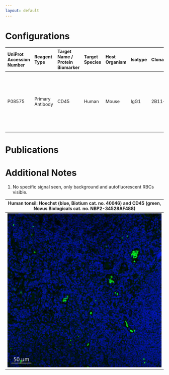 ```yaml
---
layout: default
---
```


# Configurations

| UniProt Accession Number   | Reagent Type     | Target Name / Protein Biomarker   | Target Species   | Host Organism   | Isotype   | Clonality   | Vendor            | Catalog Number   | Conjugate   | RRID   | Availability   | Method                 | Tissue Preservation   | Target Tissue   | Tissue State   | Detergent         | Antigen Retrieval Conditions                                                               | Dye Inactivation Conditions   | Recommend   | Agree                                                        | Disagree   | Contributor                                                  | Notes       |
|:---------------------------|:-----------------|:----------------------------------|:-----------------|:----------------|:----------|:------------|:------------------|:-----------------|:------------|:-------|:---------------|:-----------------------|:----------------------|:----------------|:---------------|:------------------|:-------------------------------------------------------------------------------------------|:------------------------------|:------------|:-------------------------------------------------------------|:-----------|:-------------------------------------------------------------|:------------|
| P08575                     | Primary Antibody | CD45                              | Human            | Mouse           | IgG1      | 2B11+PD7/26 | Novus Biologicals | NBP2-34528AF488  | AF488       | NA     | Stock          | Multiplexed 2D Imaging | FFPE                  | Tonsil          | NA             | 0.3% Triton-X-100 | pH 6 for 30 minutes ER1 (AR9961) and pH 9 for 30 minutes ER2 (AR9640) using the Leica Bond | NA                            | No          | [0009-0006-9784-2694](https://orcid.org/0009-0006-9784-2694) | NA         | [0009-0006-9784-2694](https://orcid.org/0009-0006-9784-2694) | [1](#notes) |

# Publications



# Additional Notes

<a name="notes"></a>
1. No specific signal seen, only background and autofluorescent RBCs visible.

| Human tonsil: Hoechst (blue, Biotium cat. no. 40046) and CD45 (green, Novus Biologicals cat. no. NBP2-34528AF488) |
|:-------:|
| ![](Human_Tonsil_FFPE_Hoechst_blue_CD45_AF488_green.jpg) |

